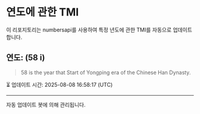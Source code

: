 
# 연도에 관한 TMI

이 리포지토리는 numbersapi를 사용하여 특정 년도에 관한 TMI를 자동으로 업데이트합니다.

## 연도: (58 i)
> 58 is the year that Start of Yongping era of the Chinese Han Dynasty.

⏳ 업데이트 시간: 2025-08-08 16:58:17 (UTC)

---
자동 업데이트 봇에 의해 관리됩니다.
